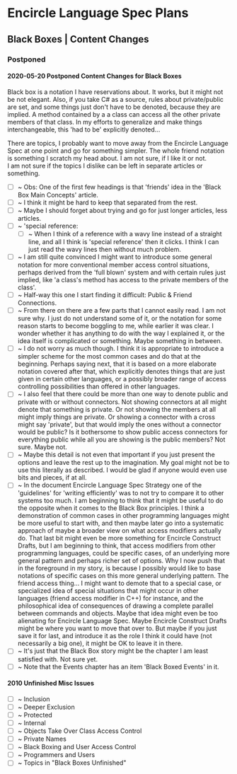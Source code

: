Encircle Language Spec Plans
============================

Black Boxes | Content Changes
-----------------------------

### Postponed

#### 2020-05-20 Postponed Content Changes for Black Boxes

Black box is a notation I have reservations about. It works, but it might not be not elegant. Also, if you take C# as a source, rules about private/public are set, and some things just don't have to be denoted, because they are implied. A method contained by a a class can access all the other private members of that class. In my efforts to generalize and make things interchangeable, this 'had to be' explicitly denoted...

There are topics, I probably want to move away from the Encircle Language Spec at one point and go for something simpler. The whole friend notation is something I scratch my head about. I am not sure, if I like it or not.  
I am not sure if the topics I dislike can be left in separate articles or something.

- [ ] ~ Obs: One of the first few headings is that 'friends' idea in the 'Black Box Main Concepts' article.
- [ ] ~ I think it might be hard to keep that separated from the rest.
- [ ] ~ Maybe I should forget about trying and go for just longer articles, less articles.
- [ ] ~ 'special reference:
    - [ ] ~ When I think of a reference with a wavy line instead of a straight line, and all I think is 'special reference' then it clicks. I think I can just read the wavy lines then without much problem.
- [ ] ~ I am still quite convinced I might want to introduce some general notation for more conventional member access control situations, perhaps derived from the 'full blown' system and with certain rules just implied, like 'a class's method has access to the private members of the class'.
- [ ] ~ Half-way this one I start finding it difficult: Public & Friend Connections.
- [ ] ~ From there on there are a few parts that I cannot easily read. I am not sure why. I just do not understand some of it, or the notation for some reason starts to become boggling to me, while earlier it was clear. I wonder whether it has anything to do with the way I explained it, or the idea itself is complicated or something. Maybe something in between.
- [ ] ~ I do not worry as much though. I think it is appropriate to introduce a simpler scheme for the most common cases and do that at the beginning. Perhaps saying next, that it is based on a more elaborate notation covered after that, which explicitly denotes things that are just given in certain other languages, or a possibly broader range of access controlling possibilities than offered in other languages.
- [ ] ~ I also feel that there could be more than one way to denote public and private with or without connectors. Not showing connectors at all might denote that something is private. Or not showing the members at all might imply things are private. Or showing a connector with a cross might say 'private', but that would imply the ones without a connector would be public? Is it bothersome to show public access connectors for everything public while all you are showing is the public members? Not sure. Maybe not.
- [ ] ~ Maybe this detail is not even that important if you just present the options and leave the rest up to the imagination. My goal might not be to use this literally as described. I would be glad if anyone would even use bits and pieces, if at all.
- [ ] ~ In the document Encircle Language Spec Strategy one of the 'guidelines' for 'writing efficiently' was to not try to compare it to other systems too much. I am beginning to think that it might be useful to do the opposite when it comes to the Black Box principles. I think a demonstration of common cases in other programming languages might be more useful to start with, and then maybe later go into a systematic approach of maybe a broader view on what access modifiers actually do. That last bit might even be more something for Encircle Construct Drafts, but I am beginning to think, that access modifiers from other programming languages, could be specific cases, of an underlying more general pattern and perhaps richer set of options. Why I now push that in the foreground in my story, is because I possibly would like to base notations of specific cases on this more general underlying pattern. The friend access thing... I might want to demote that to a special case, or specialized idea of special situations that might occur in other languages (friend access modifier in C++) for instance, and the philosophical idea of consequences of drawing a complete parallel between commands and objects. Maybe that idea might even be too alienating for Encircle Language Spec. Maybe Encircle Construct Drafts might be where you want to move that over to. But maybe if you just save it for last, and introduce it as the role I think it could have (not necessarily a big one), it might be OK to leave it in there.
- [ ] ~ It's just that the Black Box story might be the chapter I am least satisfied with. Not sure yet.
- [ ] ~ Note that the Events chapter has an item 'Black Boxed Events' in it.

#### 2010 Unfinished Misc Issues

- [ ] ~ Inclusion
- [ ] ~ Deeper Exclusion
- [ ] ~ Protected
- [ ] ~ Internal
- [ ] ~ Objects Take Over Class Access Control
- [ ] ~ Private Names
- [ ] ~ Black Boxing and User Access Control
- [ ] ~ Programmers and Users
- [ ] ~ Topics in "Black Boxes Unfinished"
